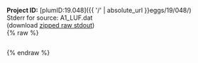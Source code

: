**Project ID:** [plumID:19.048]({{ '/' | absolute_url }}eggs/19/048/)  
Stderr for source:  A1_LUF.dat   
(download [zipped raw stdout](A1_LUF.dat.plumed_master.stdout.txt.zip))  
{% raw %}
<pre>
</pre>
{% endraw %}
